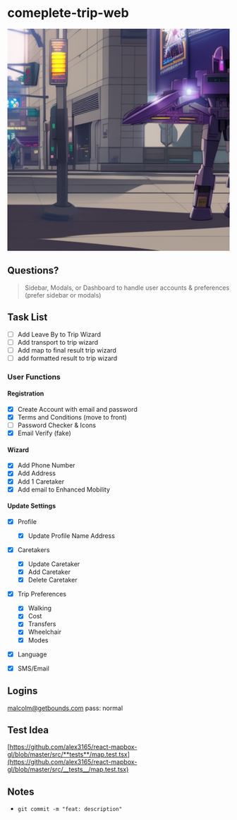 # comeplete-trip-web

![blitzwing](blitzwing.jpg)

## Questions?

> Sidebar, Modals, or Dashboard to handle user accounts & preferences (prefer sidebar or modals)

## Task List

- [ ] Add Leave By to Trip Wizard
- [ ] Add transport to trip wizard
- [ ] Add map to final result trip wizard
- [ ] add formatted result to trip wizard

### User Functions

#### Registration

- [x] Create Account with email and password
- [x] Terms and Conditions (move to front)
- [ ] Password Checker & Icons
- [x] Email Verify (fake)

#### Wizard

- [x] Add Phone Number
- [x] Add Address
- [x] Add 1 Caretaker
- [x] Add email to Enhanced Mobility

#### Update Settings

- [x] Profile

  - [x] Update Profile Name Address

- [x] Caretakers

  - [x] Update Caretaker
  - [x] Add Caretaker
  - [x] Delete Caretaker

- [x] Trip Preferences

  - [x] Walking
  - [x] Cost
  - [x] Transfers
  - [x] Wheelchair
  - [x] Modes

- [x] Language
- [x] SMS/Email

## Logins

malcolm@getbounds.com
pass: normal

## Test Idea

[https://github.com/alex3165/react-mapbox-gl/blob/master/src/**tests**/map.test.tsx](https://github.com/alex3165/react-mapbox-gl/blob/master/src/__tests__/map.test.tsx)

## Notes

- `git commit -m "feat: description"`
